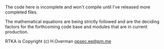 The code here is incomplete and won't compile until I've released more completed files.

The mathematical equations are being strictly followed and are the deciding factors for the 
forthcoming code base and modules that are in current production.

RTKA is Copyright (c) H.Overman opsec.ee@pm.me
